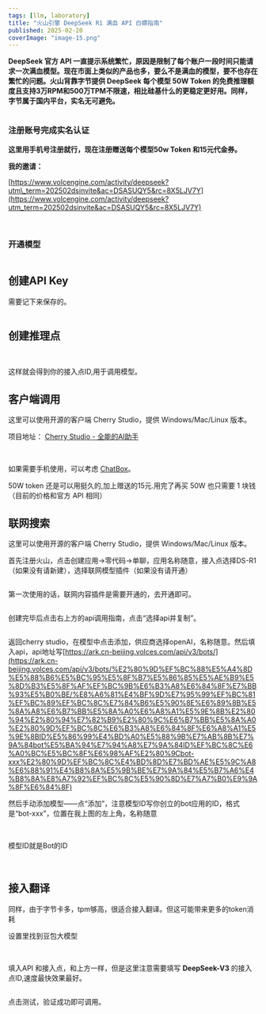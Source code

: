 ```yaml
---
tags: [llm, laboratory]
title: "火山引擎 DeepSeek R1 满血 API 白嫖指南"
published: 2025-02-20
coverImage: "image-15.png"
---
```


**DeepSeek 官方 API 一直提示系统繁忙，原因是限制了每个账户一段时间只能请求一次满血模型。现在市面上类似的产品也多，要么不是满血的模型，要不也存在繁忙的问题。火山背靠字节提供 DeepSeek 每个模型 50W Token 的免费推理额度且支持3万RPM和500万TPM不限速，相比硅基什么的更稳定更好用。同样，字节属于国内平台，实名无可避免。**

<picture>
    <source srcset="https://s3.catcat.blog/images/2025/02/image-14.avif" type="image/avif">
    <source srcset="https://s3.catcat.blog/images/2025/02/image-14.webp" type="image/webp">
    <img src="https://s3.catcat.blog/images/2025/02/image-14.jpg" alt="" loading="lazy">
</picture>

### 注册账号完成实名认证

**这里用手机号注册就行，现在注册赠送每个模型50w Token 和15元代金券。**

**我的邀请：**

[https://www.volcengine.com/activity/deepseek?utm\_term=202502dsinvite&ac=DSASUQY5&rc=8X5LJV7Y](https://www.volcengine.com/activity/deepseek?utm_term=202502dsinvite&ac=DSASUQY5&rc=8X5LJV7Y)

<picture>
    <source srcset="https://s3.catcat.blog/images/2025/02/image-15.avif" type="image/avif">
    <source srcset="https://s3.catcat.blog/images/2025/02/image-15.webp" type="image/webp">
    <img src="https://s3.catcat.blog/images/2025/02/image-15.jpg" alt="" loading="lazy">
</picture>

<picture>
    <source srcset="https://s3.catcat.blog/images/2025/02/image-16.avif" type="image/avif">
    <source srcset="https://s3.catcat.blog/images/2025/02/image-16.webp" type="image/webp">
    <img src="https://s3.catcat.blog/images/2025/02/image-16.jpg" alt="" loading="lazy">
</picture>

### 开通模型

<picture>
    <source srcset="https://s3.catcat.blog/images/2025/02/image-17.avif" type="image/avif">
    <source srcset="https://s3.catcat.blog/images/2025/02/image-17.webp" type="image/webp">
    <img src="https://s3.catcat.blog/images/2025/02/image-17.jpg" alt="" loading="lazy">
</picture>

## 创建API Key

需要记下来保存的。

<picture>
    <source srcset="https://s3.catcat.blog/images/2025/02/image-18.avif" type="image/avif">
    <source srcset="https://s3.catcat.blog/images/2025/02/image-18.webp" type="image/webp">
    <img src="https://s3.catcat.blog/images/2025/02/image-18.jpg" alt="" loading="lazy">
</picture>

## 创建推理点

<picture>
    <source srcset="https://s3.catcat.blog/images/2025/02/image-19.avif" type="image/avif">
    <source srcset="https://s3.catcat.blog/images/2025/02/image-19.webp" type="image/webp">
    <img src="https://s3.catcat.blog/images/2025/02/image-19.jpg" alt="" loading="lazy">
</picture>

<picture>
    <source srcset="https://s3.catcat.blog/images/2025/02/image-20.avif" type="image/avif">
    <source srcset="https://s3.catcat.blog/images/2025/02/image-20.webp" type="image/webp">
    <img src="https://s3.catcat.blog/images/2025/02/image-20.jpg" alt="" loading="lazy">
</picture>

<picture>
    <source srcset="https://s3.catcat.blog/images/2025/02/image-21.avif" type="image/avif">
    <source srcset="https://s3.catcat.blog/images/2025/02/image-21.webp" type="image/webp">
    <img src="https://s3.catcat.blog/images/2025/02/image-21.jpg" alt="" loading="lazy">
</picture>

这样就会得到你的接入点ID,用于调用模型。

## 客户端调用

这里可以使用开源的客户端 Cherry Studio，提供 Windows/Mac/Linux 版本。

项目地址： [Cherry Studio - 全能的AI助手](https://cherry-ai.com/download)

<picture>
    <source srcset="https://s3.catcat.blog/images/2025/02/image-22.avif" type="image/avif">
    <source srcset="https://s3.catcat.blog/images/2025/02/image-22.webp" type="image/webp">
    <img src="https://s3.catcat.blog/images/2025/02/image-22.jpg" alt="" loading="lazy">
</picture>

<picture>
    <source srcset="https://s3.catcat.blog/images/2025/02/image-23.avif" type="image/avif">
    <source srcset="https://s3.catcat.blog/images/2025/02/image-23.webp" type="image/webp">
    <img src="https://s3.catcat.blog/images/2025/02/image-23.jpg" alt="" loading="lazy">
</picture>

如果需要手机使用，可以考虑 [ChatBox](https://chatboxai.app/zh)。

50W token 还是可以用挺久的,加上赠送的15元.用完了再买 50W 也只需要 1 块钱（目前的价格和官方 API 相同）

## 联网搜索

这里可以使用开源的客户端 Cherry Studio，提供 Windows/Mac/Linux 版本。

首先注册火山，点击创建应用→零代码→单聊，应用名称随意，接入点选择DS-R1（如果没有请新建），选择联网模型插件（如果没有请开通）

<picture>
    <source srcset="https://s3.catcat.blog/images/2025/02/image-29.avif" type="image/avif">
    <source srcset="https://s3.catcat.blog/images/2025/02/image-29.webp" type="image/webp">
    <img src="https://s3.catcat.blog/images/2025/02/image-29.jpg" alt="" loading="lazy">
</picture>

第一次使用的话，联网内容插件是需要开通的，去开通即可。

<picture>
    <source srcset="https://s3.catcat.blog/images/2025/02/image-30.avif" type="image/avif">
    <source srcset="https://s3.catcat.blog/images/2025/02/image-30.webp" type="image/webp">
    <img src="https://s3.catcat.blog/images/2025/02/image-30.jpg" alt="" loading="lazy">
</picture>

创建完毕后点击右上方的api调用指南，点击“选择api并复制”。

<picture>
    <source srcset="https://s3.catcat.blog/images/2025/02/image-31.avif" type="image/avif">
    <source srcset="https://s3.catcat.blog/images/2025/02/image-31.webp" type="image/webp">
    <img src="https://s3.catcat.blog/images/2025/02/image-31.jpg" alt="" loading="lazy">
</picture>

返回cherry studio，在模型中点击添加，供应商选择openAI，名称随意。然后填入api，api地址写[https://ark.cn-beijing.volces.com/api/v3/bots/](https://ark.cn-beijing.volces.com/api/v3/bots/%E2%80%9D%EF%BC%88%E5%A4%8D%E5%88%B6%E5%BC%95%E5%8F%B7%E5%86%85%E5%AE%B9%E5%8D%B3%E5%8F%AF%EF%BC%9B%E6%B3%A8%E6%84%8F%E7%BB%93%E5%B0%BE/%E8%A6%81%E4%BF%9D%E7%95%99%EF%BC%81%EF%BC%89%EF%BC%8C%E7%84%B6%E5%90%8E%E6%89%8B%E5%8A%A8%E6%B7%BB%E5%8A%A0%E6%A8%A1%E5%9E%8B%E2%80%94%E2%80%94%E7%82%B9%E2%80%9C%E6%B7%BB%E5%8A%A0%E2%80%9D%EF%BC%8C%E6%B3%A8%E6%84%8F%E6%A8%A1%E5%9E%8BID%E5%86%99%E4%BD%A0%E5%88%9B%E7%AB%8B%E7%9A%84bot%E5%BA%94%E7%94%A8%E7%9A%84ID%EF%BC%8C%E6%A0%BC%E5%BC%8F%E6%98%AF%E2%80%9Cbot-xxx%E2%80%9D%EF%BC%8C%E4%BD%8D%E7%BD%AE%E5%9C%A8%E6%88%91%E4%B8%8A%E5%9B%BE%E7%9A%84%E5%B7%A6%E4%B8%8A%E8%A7%92%EF%BC%8C%E5%90%8D%E7%A7%B0%E9%9A%8F%E6%84%8F)

然后手动添加模型——点“添加”，注意模型ID写你创立的bot应用的ID，格式是“bot-xxx”，位置在我上图的左上角，名称随意

<picture>
    <source srcset="https://s3.catcat.blog/images/2025/02/image-32.avif" type="image/avif">
    <source srcset="https://s3.catcat.blog/images/2025/02/image-32.webp" type="image/webp">
    <img src="https://s3.catcat.blog/images/2025/02/image-32.jpg" alt="" loading="lazy">
</picture>

<picture>
    <source srcset="https://s3.catcat.blog/images/2025/02/image-33.avif" type="image/avif">
    <source srcset="https://s3.catcat.blog/images/2025/02/image-33.webp" type="image/webp">
    <img src="https://s3.catcat.blog/images/2025/02/image-33.jpg" alt="" loading="lazy">
</picture>

模型ID就是Bot的ID

<picture>
    <source srcset="https://s3.catcat.blog/images/2025/02/image-35.avif" type="image/avif">
    <source srcset="https://s3.catcat.blog/images/2025/02/image-35.webp" type="image/webp">
    <img src="https://s3.catcat.blog/images/2025/02/image-35.jpg" alt="" loading="lazy">
</picture>

<picture>
    <source srcset="https://s3.catcat.blog/images/2025/02/image-36.avif" type="image/avif">
    <source srcset="https://s3.catcat.blog/images/2025/02/image-36.webp" type="image/webp">
    <img src="https://s3.catcat.blog/images/2025/02/image-36.jpg" alt="" loading="lazy">
</picture>

<picture>
    <source srcset="https://s3.catcat.blog/images/2025/02/image-37.avif" type="image/avif">
    <source srcset="https://s3.catcat.blog/images/2025/02/image-37.webp" type="image/webp">
    <img src="https://s3.catcat.blog/images/2025/02/image-37.jpg" alt="" loading="lazy">
</picture>

## 接入翻译

同样，由于字节卡多，tpm够高，很适合接入翻译。但这可能带来更多的token消耗

设置里找到豆包大模型

<picture>
    <source srcset="https://s3.catcat.blog/images/2025/02/image-24.avif" type="image/avif">
    <source srcset="https://s3.catcat.blog/images/2025/02/image-24.webp" type="image/webp">
    <img src="https://s3.catcat.blog/images/2025/02/image-24.jpg" alt="" loading="lazy">
</picture>

<picture>
    <source srcset="https://s3.catcat.blog/images/2025/02/image-25.avif" type="image/avif">
    <source srcset="https://s3.catcat.blog/images/2025/02/image-25.webp" type="image/webp">
    <img src="https://s3.catcat.blog/images/2025/02/image-25.jpg" alt="" loading="lazy">
</picture>

填入API 和接入点，和上方一样，但是这里注意需要填写 **DeepSeek-V3** 的接入点ID,速度最快效果最好。

<picture>
    <source srcset="https://s3.catcat.blog/images/2025/02/image-26.avif" type="image/avif">
    <source srcset="https://s3.catcat.blog/images/2025/02/image-26.webp" type="image/webp">
    <img src="https://s3.catcat.blog/images/2025/02/image-26.jpg" alt="" loading="lazy">
</picture>

点击测试，验证成功即可调用。

<picture>
    <source srcset="https://s3.catcat.blog/images/2025/02/image-27.avif" type="image/avif">
    <source srcset="https://s3.catcat.blog/images/2025/02/image-27.webp" type="image/webp">
    <img src="https://s3.catcat.blog/images/2025/02/image-27.jpg" alt="" loading="lazy">
</picture>

<picture>
    <source srcset="https://s3.catcat.blog/images/2025/02/image-28.avif" type="image/avif">
    <source srcset="https://s3.catcat.blog/images/2025/02/image-28.webp" type="image/webp">
    <img src="https://s3.catcat.blog/images/2025/02/image-28.jpg" alt="" loading="lazy">
</picture>